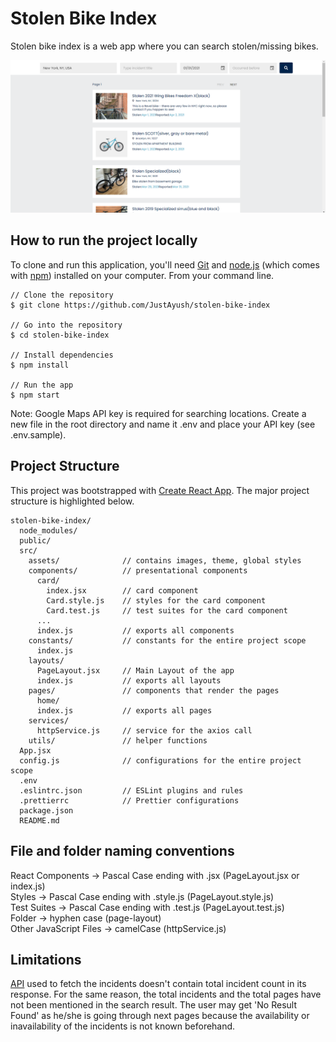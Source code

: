 # Stolen Bike Index

Stolen bike index is a web app where you can search stolen/missing bikes.

![Preview Image](src/assets/images/png/preview.png)

## How to run the project locally

To clone and run this application, you'll need [Git](https://git-scm.com/) and [node.js](https://nodejs.org/en/) (which comes with [npm](https://www.npmjs.com/)) installed on your computer. From your command line.

    // Clone the repository  
    $ git clone https://github.com/JustAyush/stolen-bike-index

    // Go into the repository  
    $ cd stolen-bike-index

    // Install dependencies
    $ npm install

    // Run the app
    $ npm start

Note: Google Maps API key is required for searching locations. Create a new file 
in the root directory and name it .env and place your API key (see .env.sample).

## Project Structure

This project was bootstrapped with [Create React App](https://github.com/facebook/create-react-app). 
The major project structure is highlighted below.

    stolen-bike-index/
      node_modules/
      public/
      src/
        assets/              // contains images, theme, global styles 
        components/          // presentational components
          card/
            index.jsx        // card component
            Card.style.js    // styles for the card component
            Card.test.js     // test suites for the card component
          ...
          index.js           // exports all components 
        constants/           // constants for the entire project scope 
          index.js           
        layouts/
          PageLayout.jsx     // Main Layout of the app
          index.js           // exports all layouts
        pages/               // components that render the pages
          home/
          index.js           // exports all pages
        services/
          httpService.js     // service for the axios call
        utils/               // helper functions
      App.jsx
      config.js              // configurations for the entire project scope
      .env
      .eslintrc.json         // ESLint plugins and rules
      .prettierrc            // Prettier configurations
      package.json
      README.md

## File and folder naming conventions

React Components -> Pascal Case ending with .jsx (PageLayout.jsx or index.js)  
Styles -> Pascal Case ending with .style.js (PageLayout.style.js)  
Test Suites -> Pascal Case ending with .test.js (PageLayout.test.js)  
Folder -> hyphen case (page-layout)  
Other JavaScript Files -> camelCase (httpService.js)

## Limitations

[API](https://www.bikewise.org/documentation/api_v2) used to fetch the incidents doesn't contain total incident count in its response.
  For the same reason, the total incidents and the total pages have not been mentioned in the search result.
  The user may get 'No Result Found' as he/she is going through next pages because the availability or inavailability of
  the incidents is not known beforehand.

